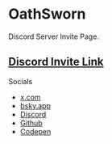 # OathSworn
Discord Server Invite Page.

## [Discord Invite Link](https://discord.com/invite/DX5fTATRfY)

Socials
- [x.com](https://x.com/Kr3s3)
- [bsky.app](https://bsky.app/profile/kr3s.bsky.social)
- [Discord](https://discord.com/users/478224564007075862)
- [Github](https://github.com/Kr3s)
- [Codepen](https://codepen.io/Kr3s)